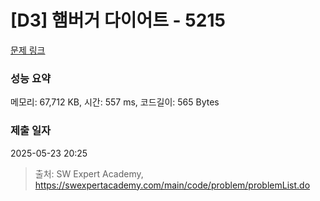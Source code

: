 # [D3] 햄버거 다이어트 - 5215 

[문제 링크](https://swexpertacademy.com/main/code/problem/problemDetail.do?contestProbId=AWT-lPB6dHUDFAVT) 

### 성능 요약

메모리: 67,712 KB, 시간: 557 ms, 코드길이: 565 Bytes

### 제출 일자

2025-05-23 20:25



> 출처: SW Expert Academy, https://swexpertacademy.com/main/code/problem/problemList.do